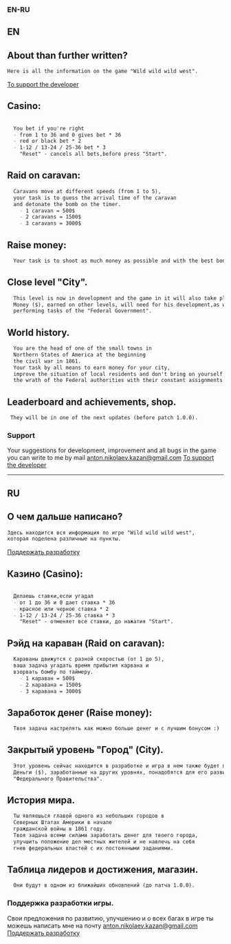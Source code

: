 ### EN-RU
## EN
## About than further written?
```markdown
Here is all the information on the game "Wild wild wild west".
```
[To support the developer](https://www.donationalerts.com/r/ibottlesavvy)

## Casino:
```markdown
  
  You bet if you're right
  - from 1 to 36 and 0 gives bet * 36
  - red or black bet * 2
  - 1-12 / 13-24 / 25-36 bet * 3
    "Reset" - cancels all bets,before press "Start".
```
## Raid on caravan:
```markdown
  Caravans move at different speeds (from 1 to 5), 
  your task is to guess the arrival time of the caravan 
  and detonate the bomb on the timer.
    - 1 caravan = 500$
    - 2 caravans = 1500$
    - 3 caravans = 3000$
```
## Raise money:
```markdown
  Your task is to shoot as much money as possible and with the best bonus :)
```
## Close level "City".
```markdown
  This level is now in development and the game in it will also take place in real time.
  Money ($), earned on other levels, will need for his development,as well as 
  performing tasks of the "Federal Government".
```
## World history.
```markdown
  You are the head of one of the small towns in
  Northern States of America at the beginning 
  the civil war in 1861.
  Your task by all means to earn money for your city, 
  improve the situation of local residents and don't bring on yourself 
  the wrath of the Federal authorities with their constant assignments.
```
## Leaderboard and achievements, shop.
```markdown
 They will be in one of the next updates (before patch 1.0.0).
```

### Support
Your suggestions for development, improvement and all bugs in the game you can 
write to me by mail anton.nikolaev.kazan@gmail.com
[To support the developer](https://www.donationalerts.com/r/ibottlesavvy)

*****************************************************

## RU
## О чем дальше написано?
```markdown
Здесь находится вся информация по игре "Wild wild wild west", 
которая поделена различные на пункты.
```
[Поддержать разработку](https://www.donationalerts.com/r/ibottlesavvy)

## Казино (Casino):
```markdown
  
  Делаешь ставки,если угадал
  - от 1 до 36 и 0 дает ставка * 36
  - красное или черное ставка * 2
  - 1-12 / 13-24 / 25-36 ставка * 3
    "Reset" - отменяет все ставки, до нажатия "Start".
```
## Рэйд на караван (Raid on caravan):
```markdown
  Караваны движутся с разной скоростью (от 1 до 5), 
  ваша задача угадать время прибытия карвана и 
  взорвать бомбу по таймеру.
    - 1 караван = 500$
    - 2 каравана = 1500$
    - 3 каравана = 3000$
```
## Заработок денег (Raise money):
```markdown
  Твоя задача настрелять как можно больше денег и с лучшим бонусом :)
```
## Закрытый уровень "Город" (City).
```markdown
  Этот уровень сейчас находится в разработке и игра в нем также будет происходить в реальном времени.
  Деньги ($), заработанные на других уровнях, понадобятся для его развития,а также выполнения заданий 
  "Федерального Правительства".
```
## История мира.
```markdown
  Ты являешься главой одного из небольших городов в
  Северных Штатах Америки в начале 
  гражданской войны в 1861 году.
  Твоя задача всеми силами заработать денег для твоего города, 
  улучшить положение дел местных жителей и не навлечь на себя 
  гнев федеральных властей с их постоянными заданиями.
```
## Таблица лидеров и достижения, магазин.
```markdown
  Они будут в одном из ближайших обновлений (до патча 1.0.0).
```

### Поддержка разработки игры.
Свои предложения по развитию, улучшению и о всех багах в игре ты можешь написать мне на почту anton.nikolaev.kazan@gmail.com
[Поддержать разработку](https://www.donationalerts.com/r/ibottlesavvy)
